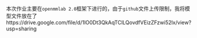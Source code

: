 本次作业主要在`openmmlab 2.0`框架下进行的，由于`github`文件上传限制，我将模型文件放在了https://drive.google.com/file/d/1lO0Dt3QkAqTClLQovdfVEizZFzwi52lx/view?usp=sharing